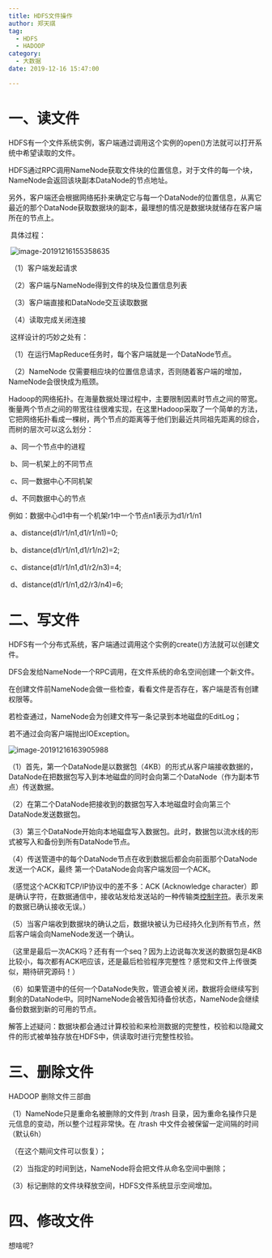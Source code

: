 ```yaml
---
title: HDFS文件操作
author: 郑天祺
tag:
  - HDFS
  - HADOOP
category:
  - 大数据
date: 2019-12-16 15:47:00

---
```


# 	一、读文件

​	HDFS有一个文件系统实例，客户端通过调用这个实例的open()方法就可以打开系统中希望读取的文件。

​	HDFS通过RPC调用NameNode获取文件块的位置信息，对于文件的每一个块，NameNode会返回该块副本DataNode的节点地址。

​	另外，客户端还会根据网络拓扑来确定它与每一个DataNode的位置信息，从离它最近的那个DataNode获取数据块的副本，最理想的情况是数据块就储存在客户端所在的节点上。

​	具体过程：

​	![image-20191216155358635](/assets/images/hdfs-read-file.png)

​	（1）客户端发起请求

​	（2）客户端与NameNode得到文件的块及位置信息列表

​	（3）客户端直接和DataNode交互读取数据

​	（4）读取完成关闭连接

​	这样设计的巧妙之处有：

​	（1）在运行MapReduce任务时，每个客户端就是一个DataNode节点。

​	（2）NameNode 仅需要相应块的位置信息请求，否则随着客户端的增加，NameNode会很快成为瓶颈。

​	Hadoop的网络拓扑。在海量数据处理过程中，主要限制因素时节点之间的带宽。衡量两个节点之间的带宽往往很难实现，在这里Hadoop采取了一个简单的方法，它把网络拓扑看成一棵树，两个节点的距离等于他们到最近共同祖先距离的综合，而树的层次可以这么划分：

​	a、同一个节点中的进程

​	b、同一机架上的不同节点

​	c、同一数据中心不同机架

​	d、不同数据中心的节点

例如：数据中心d1中有一个机架r1中一个节点n1表示为d1/r1/n1

​	a、distance(d1/r1/n1,d1/r1/n1)=0;

​	b、distance(d1/r1/n1,d1/r1/n2)=2;

​	c、distance(d1/r1/n1,d1/r2/n3)=4;

​	d、distance(d1/r1/n1,d2/r3/n4)=6; 

# 二、写文件

HDFS有一个分布式系统，客户端通过调用这个实例的create()方法就可以创建文件。

DFS会发给NameNode一个RPC调用，在文件系统的命名空间创建一个新文件。

在创建文件前NameNode会做一些检查，看看文件是否存在，客户端是否有创建权限等。

若检查通过，NameNode会为创建文件写一条记录到本地磁盘的EditLog；

若不通过会向客户端抛出IOException。

![image-20191216163905988](/assets/images/hdfs-write-file.png)

（1）首先，第一个DataNode是以数据包（4KB）的形式从客户端接收数据的，DataNode在把数据包写入到本地磁盘的同时会向第二个DataNode（作为副本节点）传送数据。

（2）在第二个DataNode把接收到的数据包写入本地磁盘时会向第三个DataNode发送数据包。

（3）第三个DataNode开始向本地磁盘写入数据包。此时，数据包以流水线的形式被写入和备份到所有DataNode节点。

（4）传送管道中的每个DataNode节点在收到数据后都会向前面那个DataNode发送一个ACK，最终 第一个DataNode会向客户端发回一个ACK。

（感觉这个ACK和TCP/IP协议中的差不多：ACK (Acknowledge character）即是确认字符，在数据通信中，接收站发给发送站的一种传输类[控制字符](https://baike.baidu.com/item/控制字符/6913704)。表示发来的数据已确认接收无误。）

（5）当客户端收到数据块的确认之后，数据块被认为已经持久化到所有节点，然后客户端会向NameNode发送一个确认。

（这里是最后一次ACK吗？还有有一个seq？因为上边说每次发送的数据包是4KB比较小，每次都有ACK吧应该，还是最后检验程序完整性？感觉和文件上传很类似，期待研究源码！）

（6）如果管道中的任何一个DataNode失败，管道会被关闭，数据将会继续写到剩余的DataNode中。同时NameNode会被告知待备份状态，NameNode会继续备份数据到新的可用的节点。

解答上述疑问：数据块都会通过计算校验和来检测数据的完整性，校验和以隐藏文件的形式被单独存放在HDFS中，供读取时进行完整性校验。

# 三、删除文件

HADOOP	删除文件三部曲

（1）NameNode只是重命名被删除的文件到 /trash 目录，因为重命名操作只是元信息的变动，所以整个过程非常快。在 /trash 中文件会被保留一定间隔的时间（默认6h）

​	（在这个期间文件可以恢复）；

（2）当指定的时间到达，NameNode将会把文件从命名空间中删除；

（3）标记删除的文件块释放空间，HDFS文件系统显示空间增加。

# 四、修改文件

想啥呢?

